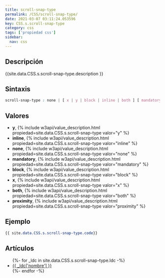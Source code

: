 ```yaml
---
title: scroll-snap-type
permalink: /CSS/scroll-snap-type/
date: 2021-03-07 03:11:24.053596
key: CSS.s.scroll-snap-type
category: css
tags: ['propiedad css']
sidebar: 
  nav: css
---
```


## Descripción
{{site.data.CSS.s.scroll-snap-type.description }}

## Sintaxis
~~~css
scroll-snap-type : none | [ x | y | block | inline | both ] [ mandatory | proximity ]?
~~~

## Valores
* **y**,  {% include w3api/value_description.html propiedad=site.data.CSS.s.scroll-snap-type valor="y" %}
* **inline**,  {% include w3api/value_description.html propiedad=site.data.CSS.s.scroll-snap-type valor="inline" %}
* **none**,  {% include w3api/value_description.html propiedad=site.data.CSS.s.scroll-snap-type valor="none" %}
* **mandatory**,  {% include w3api/value_description.html propiedad=site.data.CSS.s.scroll-snap-type valor="mandatory" %}
* **block**,  {% include w3api/value_description.html propiedad=site.data.CSS.s.scroll-snap-type valor="block" %}
* **x**,  {% include w3api/value_description.html propiedad=site.data.CSS.s.scroll-snap-type valor="x" %}
* **both**,  {% include w3api/value_description.html propiedad=site.data.CSS.s.scroll-snap-type valor="both" %}
* **proximity**,  {% include w3api/value_description.html propiedad=site.data.CSS.s.scroll-snap-type valor="proximity" %}

## Ejemplo
~~~css
{{ site.data.CSS.s.scroll-snap-type.code}}
~~~

## Artículos
<ul>
{%- for _ldc in site.data.CSS.s.scroll-snap-type.ldc -%}
   <li>
       <a href="{{_ldc['url'] }}">{{ _ldc['nombre'] }}</a>
   </li>
{%- endfor -%}
</ul>
